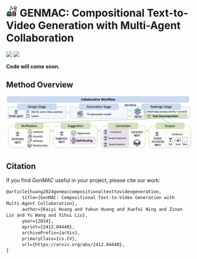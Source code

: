 # <img src="assets/genmac_logo.png" alt="Icon" width="30"/> GENMAC: Compositional Text-to-Video Generation with Multi-Agent Collaboration

<a href='https://karine-h.github.io/GenMAC/'><img src='https://img.shields.io/badge/Project-Page-Green'></a>
<a href='https://arxiv.org/abs/2412.04440'><img src='https://img.shields.io/badge/GenMAC-Arxiv-red'></a> 

**Code will come soon.**

## Method Overview
![](assets/pipeline.png)

## Citation
If you find _GenMAC_ useful in your project, please cite our work:
```
@article{huang2024genmaccompositionaltexttovideogeneration,
      title={GenMAC: Compositional Text-to-Video Generation with Multi-Agent Collaboration}, 
      author={Kaiyi Huang and Yukun Huang and Xuefei Ning and Zinan Lin and Yu Wang and Xihui Liu},
      year={2024},
      eprint={2412.04440},
      archivePrefix={arXiv},
      primaryClass={cs.CV},
      url={https://arxiv.org/abs/2412.04440}, 
}
```
